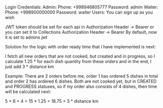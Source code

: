 Login Credentials:
  Admin: 
    Phone: +998946805777
    Password: admin
  Waiter:
    Phone: +998900000000
    Password: waiter
  Users:
    You can sign up as you wish

JWT token should be set for each api in Authorization Header -> Bearer or you can set it to Collections Authorization Header -> Bearer
By default, now it is set to admins jwt
  
Solution for the logic with order ready time that I have implemented is next:

I fetch all new orders that are not cooked, but created and in progress, so I calculate 1.25 * for each dish quantity from these orders
and in the end, I just add 3 * distance km

Example:
There are 2 orders before me, order 1 has ordered 5 dishes in total and order 2 has ordered 6 dishes. Both are not cooked yet, but in CREATED and PROGRESS statuses, so if my order also consists of 4 dishes, then time will be calculated next:

5 + 6 + 4 = 15 * 1.25 = 18.75 + 3 * distance km
